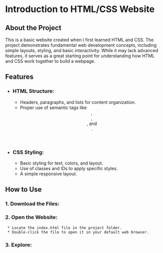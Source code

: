 # Introduction to HTML/CSS Website
## About the Project
This is a basic website created when I first learned HTML and CSS. The project demonstrates fundamental web development concepts, including simple layouts, styling, and basic interactivity. While it may lack advanced features, it serves as a great starting point for understanding how HTML and CSS work together to build a webpage.

## Features
* ### HTML Structure:
     * Headers, paragraphs, and lists for content organization.
     * Proper use of semantic tags like <header>, <footer>, <nav>, and <main>.
* ### CSS Styling:
     * Basic styling for text, colors, and layout.
     * Use of classes and IDs to apply specific styles.
     * A simple responsive layout.
## How to Use
### 1. Download the Files:
### 2. Open the Website:
     * Locate the index.html file in the project folder.
     * Double-click the file to open it in your default web browser.
### 3. Explore:
